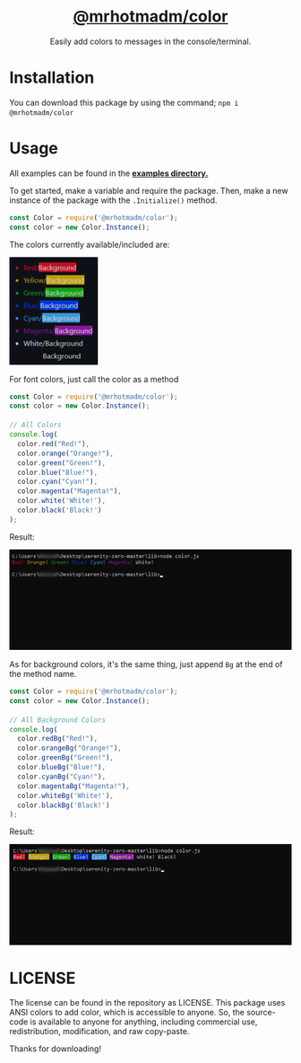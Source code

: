 <h1 align="center"><a href="https://npmjs.org/package/@mrhotmadm/color">@mrhotmadm/<strong>color</strong></a></h1>

<p align="center">Easily add colors to messages in the console/terminal.</p>

# Installation

You can download this package by using the command; `npm i @mrhotmadm/color`

# Usage

All examples can be found in the <a href="https://github.com/mrhotmadm/color/tree/main/examples" target="_blank"><strong>examples directory.</strong></a>

To get started, make a variable and require the package. Then, make a new instance of the package with the `.Initialize()` method.

```js
const Color = require('@mrhotmadm/color');
const color = new Color.Instance();
```

The colors currently available/included are:

![Current Colors](/images/colors.png)

For font colors, just call the color as a method

```js
const Color = require('@mrhotmadm/color');
const color = new Color.Instance();

// All Colors
console.log(
  color.red("Red!"),
  color.orange("Orange!"),
  color.green("Green!"),
  color.blue("Blue!"),
  color.cyan("Cyan!"),
  color.magenta("Magenta!"),
  color.white('White!'),
  color.black('Black!')
);
```
Result:

![wad](/images/color-output.png)

As for background colors, it's the same thing, just append `Bg` at the end of the method name.

```js
const Color = require('@mrhotmadm/color');
const color = new Color.Instance();

// All Background Colors
console.log(
  color.redBg("Red!"),
  color.orangeBg("Orange!"),
  color.greenBg("Green!"),
  color.blueBg("Blue!"),
  color.cyanBg("Cyan!"),
  color.magentaBg("Magenta!"),
  color.whiteBg('White!'),
  color.blackBg('Black!')
);
```
Result:

![wad](/images/bg-output.png)

# LICENSE

The license can be found in the repository as LICENSE. This package uses ANSI colors to add color, which is accessible to anyone. 
So, the source-code is available to anyone for anything, including commercial use, redistribution, modification, and raw copy-paste.

Thanks for downloading!
